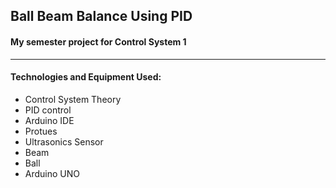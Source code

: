 <h2> Ball Beam Balance Using PID </h2>
<h4>My semester project for Control System 1</h4>
<hr/>
<h4>Technologies and Equipment Used:</h4>
<ul>
  <li>Control System Theory</li>
  <li>PID control</li>
  <li>Arduino IDE</li>
  <li>Protues</li>
  <li>Ultrasonics Sensor</li>
  <li>Beam</li>
  <li>Ball</li>
  <li>Arduino UNO</li>
</ul>

